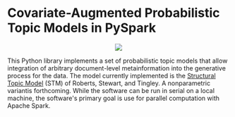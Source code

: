 # Covariate-Augmented Probabilistic Topic Models in PySpark

<p align="center">
  <img src="https://dl.dropboxusercontent.com/u/113867121/stmpy/charges.jpg">
</p>

This Python library implements a set of probabilistic topic models that allow integration of arbitrary document-level metainformation into the generative process for the data. The model currently implemented is the [Structural Topic Model](http://structuraltopicmodel.com/) (STM) of Roberts, Stewart, and Tingley. A nonparametric variantis forthcoming. While the software can be run in serial on a local machine, the software's primary goal is use for parallel computation with Apache Spark.
